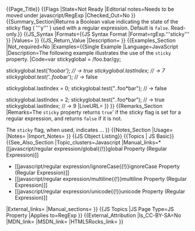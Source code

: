 {{Page_Title}}
{{Flags
|State=Not Ready
|Editorial notes=Needs to be moved under javascript/RegExp
|Checked_Out=No
}}
{{Summary_Section|Returns a Boolean value indicating the state of the sticky flag ( '''y''' ) used with a regular expression. Default is <code>false</code>. Read-only.}}
{{JS_Syntax
|Formats={{JS Syntax Format
|Format=rgExp.'''sticky'''
}}
|Values=
}}
{{JS_Return_Value
|Description=
}}
{{Examples_Section
|Not_required=No
|Examples={{Single Example
|Language=JavaScript
|Description=The following example illustrates the use of the <code>sticky</code> property.
|Code=var stickyglobal = /foo.bar/gy;

stickyglobal.test('foo*bar');
// → true
stickyglobal.lastIndex;
// → 7
stickyglobal.test('..foo*bar');
// → false

stickyglobal.lastIndex = 0;
stickyglobal.test("..foo*bar");
// → false

stickyglobal.lastIndex = 2;
stickyglobal.test("..foo*bar");
// → true
stickyglobal.lastIndex;
// → 9
|LiveURL=
}}
}}
{{Remarks_Section
|Remarks=The <code>sticky</code> property returns <code>true</code>' if the sticky flag is set for a regular expression, and returns <code>false</code> if it is not.

The <code>sticky</code> flag, when used, indicates …
}}
{{Notes_Section
|Usage=
|Notes=
|Import_Notes=
}}
{{JS Object Listing}}
{{Topics | JS Basic}}
{{See_Also_Section
|Topic_clusters=Javascript
|Manual_links=* [[javascript/regular expression/global{{!}}global Property (Regular Expression)]]
* [[javascript/regular expression/ignoreCase{{!}}ignoreCase Property (Regular Expression)]]
* [[javascript/regular expression/multiline{{!}}multiline Property (Regular Expression)]]
* [[javascript/regular expression/unicode{{!}}unicode Property (Regular Expression)]]

|External_links=
|Manual_sections=
}}
{{JS Topics
|JS Page Type=JS Property
|Applies to=RegExp
}}
{{External_Attribution
|Is_CC-BY-SA=No
|MDN_link=
|MSDN_link=
|HTML5Rocks_link=
}}